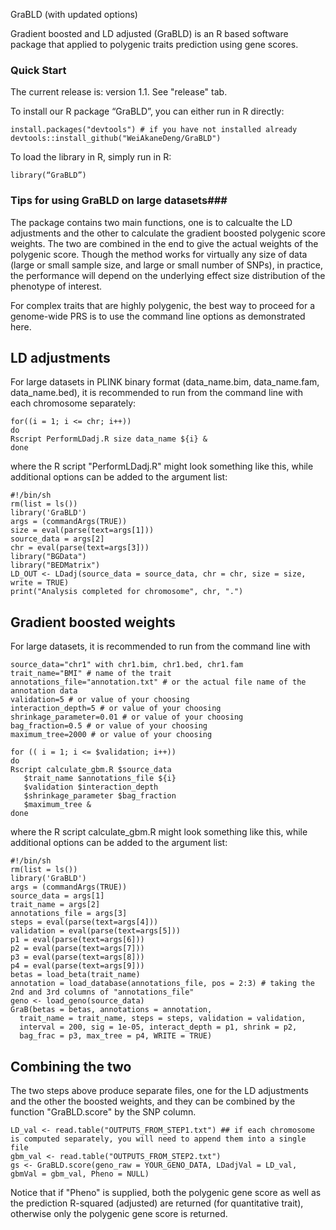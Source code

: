 GraBLD (with updated options)

Gradient boosted and LD adjusted (GraBLD) is an R based software package that applied to polygenic traits prediction using gene scores. 

### Quick Start  

The current release is: version 1.1. See "release" tab. 

To install our R package “GraBLD”, you can either run in R directly:

    install.packages("devtools") # if you have not installed already
    devtools::install_github("WeiAkaneDeng/GraBLD")

To load the library in R, simply run in R:

    library(“GraBLD”)

### Tips for using GraBLD on large datasets### 

The package contains two main functions, one is to calcualte the LD adjustments and the other to calculate the gradient boosted polygenic score weights. The two are combined in the end to give the actual weights of the polygenic score. Though the method works for virtually any size of data (large or small sample size, and large or small number of SNPs), in practice, the performance will depend on the underlying effect size distribution of the phenotype of interest.  

For complex traits that are highly polygenic, the best way to proceed for a genome-wide PRS is to use the command line options as demonstrated here.

## LD adjustments

For large datasets in PLINK binary format (data_name.bim, data_name.fam, data_name.bed), it is recommended to run from the command line with each chromosome separately: 

    for((i = 1; i <= chr; i++))
    do
    Rscript PerformLDadj.R size data_name ${i} &
    done

where the R script "PerformLDadj.R" might look something like this, while additional options can be added to the argument list: 
    
    #!/bin/sh
    rm(list = ls())
    library('GraBLD')
    args = (commandArgs(TRUE))
    size = eval(parse(text=args[1]))
    source_data = args[2]
    chr = eval(parse(text=args[3]))
    library("BGData")
    library("BEDMatrix")
    LD_OUT <- LDadj(source_data = source_data, chr = chr, size = size, write = TRUE)
    print("Analysis completed for chromosome", chr, ".")


## Gradient boosted weights

For large datasets, it is recommended to run from the command line with 
    
    source_data="chr1" with chr1.bim, chr1.bed, chr1.fam
    trait_name="BMI" # name of the trait
    annotations_file="annotation.txt" # or the actual file name of the annotation data
    validation=5 # or value of your choosing
    interaction_depth=5 # or value of your choosing
    shrinkage_parameter=0.01 # or value of your choosing
    bag_fraction=0.5 # or value of your choosing
    maximum_tree=2000 # or value of your choosing
    
    for (( i = 1; i <= $validation; i++))
    do
    Rscript calculate_gbm.R $source_data
       $trait_name $annotations_file ${i}
       $validation $interaction_depth
       $shrinkage_parameter $bag_fraction
       $maximum_tree &
    done
    
where the R script calculate_gbm.R might look something like this, while additional options can be added to the argument list: 

    #!/bin/sh
    rm(list = ls())
    library('GraBLD')
    args = (commandArgs(TRUE))
    source_data = args[1]
    trait_name = args[2]
    annotations_file = args[3]
    steps = eval(parse(text=args[4]))
    validation = eval(parse(text=args[5]))
    p1 = eval(parse(text=args[6]))
    p2 = eval(parse(text=args[7]))
    p3 = eval(parse(text=args[8]))
    p4 = eval(parse(text=args[9]))
    betas = load_beta(trait_name)
    annotation = load_database(annotations_file, pos = 2:3) # taking the 2nd and 3rd columns of "annotations_file"
    geno <- load_geno(source_data)
    GraB(betas = betas, annotations = annotation,
      trait_name = trait_name, steps = steps, validation = validation,
      interval = 200, sig = 1e-05, interact_depth = p1, shrink = p2,
      bag_frac = p3, max_tree = p4, WRITE = TRUE)


## Combining the two 

The two steps above produce separate files, one for the LD adjustments and the other the boosted weights, and they can be combined by the function "GraBLD.score" by the SNP column.

    LD_val <- read.table("OUTPUTS_FROM_STEP1.txt") ## if each chromosome is computed separately, you will need to append them into a single file 
    gbm_val <- read.table("OUTPUTS_FROM_STEP2.txt")
    gs <- GraBLD.score(geno_raw = YOUR_GENO_DATA, LDadjVal = LD_val, gbmVal = gbm_val, Pheno = NULL)

Notice that if "Pheno" is supplied, both the polygenic gene score as well as the prediction R-squared (adjusted) are returned (for quantitative trait), otherwise only the polygenic gene score is returned.
